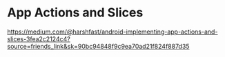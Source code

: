 # App Actions and Slices

https://medium.com/@harshfast/android-implementing-app-actions-and-slices-3fea2c2124c4?source=friends_link&sk=90bc94848f9c9ea70ad21f824f887d35
